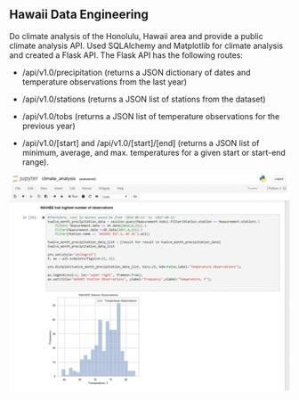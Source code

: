 ## Hawaii Data Engineering
Do climate analysis of the Honolulu, Hawaii area and provide a public climate analysis API. Used SQLAlchemy and Matplotlib for climate analysis and created a Flask API. The Flask API has the following routes:

 - /api/v1.0/precipitation (returns a JSON dictionary of dates and temperature observations from the last year)

 - /api/v1.0/stations (returns a JSON list of stations from the dataset)

 - /api/v1.0/tobs (returns a JSON list of temperature observations for the previous year)

 - /api/v1.0/[start] and /api/v1.0/[start]/[end] (returns a JSON list of minimum, average, and max. temperatures for a given start or start-end range).

![Screenshot of Hawaii weather station analysis](screenshot.gif  "screenshot")